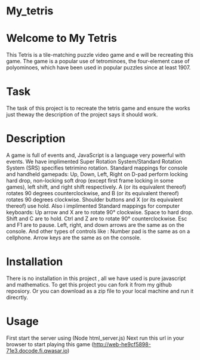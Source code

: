 # My_tetris
# Welcome to My Tetris
This Tetris is a tile-matching puzzle video game and e will be recreating this game. The game is a popular use of tetrominoes, the four-element case of polyominoes, which have been used in popular puzzles since at least 1907.

# Task
The task of this project is to recreate the tetris game and ensure the works just theway the description of the project says it should work.

# Description
A game is full of events and, JavaScript is a language very powerful with events. We have implimented Super Rotation System/Standard Rotation System (SRS) specifies tetrimino rotation. Standard mappings for console and handheld gamepads: Up, Down, Left, Right on D-pad perform locking hard drop, non-locking soft drop (except first frame locking in some games), left shift, and right shift respectively. A (or its equivalent thereof) rotates 90 degrees counterclockwise, and B (or its equivalent thereof) rotates 90 degrees clockwise. Shoulder buttons and X (or its equivalent thereof) use hold. Also i implimented Standard mappings for computer keyboards: Up arrow and X are to rotate 90° clockwise. Space to hard drop. Shift and C are to hold. Ctrl and Z are to rotate 90° counterclockwise. Esc and F1 are to pause. Left, right, and down arrows are the same as on the console. And other types of controls like : Number pad is the same as on a cellphone. Arrow keys are the same as on the console.

# Installation
There is no installation in this project , all we have used is pure javascript and mathematics. To get this project you can fork it from my github reposiory. Or you can download as a zip file to your local machine and run it direcrtly.

# Usage
First start the server using (Node html_server.js) Next run this url in your browser to start playing this game (http://web-he9cf5898-71e3.docode.fi.qwasar.io)